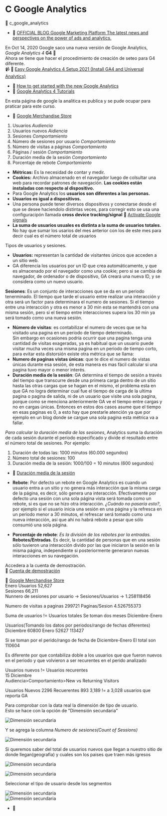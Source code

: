 

# C Google Analytics


:file_folder: c_google_analytics

- :link: [OFFICIAL BLOG Google Marketing Platform The latest news and perspectives on the power of ads and analytics.](https://blog.google/products/marketingplatform/360/)

En Oct 14, 2020 Google saco una nueva versión de Google Analytics, _Google Analytics 4_ __G4__ :link: [](https://blog.google/products/marketingplatform/analytics/new_google_analytics/)   
Ahora se tiene que hacer el procedimiento de creación de seteo para G4 diferente.   
:video_camera: :link: [Easy Google Analytics 4 Setup 2021 (Install GA4 and Universal Analytics)](https://youtu.be/dPYx-eS4gyE)

- :link: [How to get started with the new Google Analytics](https://support.google.com/analytics/answer/10089681)
- :link: [Google Analytics 4 Tutorials](https://youtube.com/playlist?list=PLgr_8Hk8l4ZG-drs4DouI1e4uqTmbz2od)

En esta página de google la analitica es publica y se pude ocupar para praticar para este curso.   
- :link: [Google Merchandise Store](https://shop.googlemerchandisestore.com/)


1. Usuarios                          _Audiencia_
2. Usuarios nuevos                   _Aidiencia_
3. Sesiones                          _Comportamiento_
4. Número de sesiones por usuario    _Comportamiento_
5. Número de visitas a páginas       _Comportamiento_
6. Páginas / sesión                  _Comportamiento_
7. Duración media de la sesión       _Comportamiento_
8. Porcentaje de rebote              _Comportamiento_

- **Métricas:** Es la necesidad de contar y medir.
- **Cookies:** Archivo almacenado en el navegador luego de colsultar una web para recordar patrones de navegación. **Las cookies están instaladas con respecto al dispositivo.**
- Para Google Analytics los **usuarios son diferentes a las personas.**
- **Usuarios es igual a dispositivos.**
- Una persona puede tener diversos dispositivos y conectarse desde el que se desee haciendolo distintas veces, para corregir esto se usa una configuracipón llamada **cross device tracking/signal** :link: [Activate Google signals](https://support.google.com/analytics/answer/7532985)
- **La suma de usuarios usuales es distinta a la suma de usuarios totales.** No hay que sumar los usarios del mes anterior con los de este mes para decir cual es el número total de usuarios

Tipos de usuarios y sesiones.   
- **Usuarios:** representan la cantidad de visitantes únicos que acceden a un sitio web.
- GA diferencia los usuarios por un ID que crea automáticamente, y que es almacenado por el navegador como una cookie; pero si se cambia de navegador, de ordenador o de dispositivo, GA creará una nueva ID, y se considera como un nuevo usuario.

**Sesiones**: Es un conjunto de interacciones que se da en un periodo tenerminado. El tiempo que tarde el usuario entre realizar una interacción y otra será un factor para determinara el numero de sesiones. Si el tiempo entre una interacción y otra es menor a 30 min esta se mantendrá con una misma sesión, pero si el tiempo entre interacciones supera los 30 min ya será tomado como una nueva sesión.


- **Número de visitas**: es contabilizar el numero de veces que se ha visitado una pagina en un periodo de tiempo determinado.   
    Sin embargo en ocasiones podría ocurrir que una pagina tenga una cantidad de visitas exageradas, ya es habitual que un
    usuario puede visitar mucha veces una misma pagina en un periodo de tiempo corto, para evitar esta distorsión
    existe otra métrica que se llama:
- **Numero de paginas vistas únicas**: que te dice el numero de vistas únicas durante esa sesión, de esta manera es mas fácil
    calcular si una pagina tuvo mayor o menor interés.
- **Duración media de la sesión**: GA determina el tiempo de sesión a través del tiempo que transcurre desde una primera carga
    dentro de un sitio hasta las otras cargas que se hagan en el mismo, el problema esta en que GA no logra determinar cual
    fue el tiempo de carga de la ultima pagina o pagina de salida, ni de un usuario que visite una sola pagina, porque como
    se menciona anteriormente GA ve el tiempo entre cargas y no en cargas únicas. Entonces en estos dos casos asume que el
    tiempo en esas paginas es 0, a esto hay que prestarle atención ya que por ejemplo en un blog donde se cargue una sola pagina
    esta métrica va a fallar.

_Para calcular la duración media de las sesiones_, Analytics suma la duración de cada sesión durante el periodo especificado y divide
el resultado entre el número total de sesiones. Por ejemplo:

1. Duración de todas las: 1000 minutos (60.000 segundos)
2. Número total de sesiones: 100
3. Duración media de la sesión: 1000/100 = 10 minutos (600 segundos)

- :link: [Duración media de la sesión](https://support.google.com/analytics/answer/1006253?hl=es)


- **Rebote**: Por defecto un rebote en Google Analytics es cuando un usuario entra a un sitio y no
    genera más interacción que la misma carga de la página, es decir, sólo genera una interacción.
    Efectivamente por defecto una sesión con una sola página vista será tomada como un rebote,
    si es que no se hizo otra interacción. _¿Cuándo no pasaría esto?_, por ejemplo si el usuario inicia
    una sesión en una página y la refresca en un periodo menor a 30 minutos, el refrescar será tomado
    como una nueva interacción, así que ahí no habrá rebote a pesar que sólo consumió una sola página.
- **Porcentaje de rebote**: _Es la división de los rebotes por la entradas._ **Rebotes/Entradas**. Es decir,
    la cantidad de personas que en una sesión sólo tuvieron una interacción divido por las que iniciaron
    la sesión en la misma página, independiente si posteriormente generaron nuevas interacciones en su navegación.



Accedera a la cuenta de demostración.   
:link: [Cuenta de demostración](https://support.google.com/analytics/answer/6367342?hl=es)


:link: [Google Merchandise Store](https://shop.googlemerchandisestore.com/)  
Enero
Usuarios    52,627  
Sesiones    66,211  
Nunnero de sesiones por usuario -> Sesiones/Usuarios -> 1.258118456

Numero de visitas a paginas	299721
Paginas/Sesion	4.526755373

Suma de usuarios != Usuarios totales
Se toman dos meses Diciembre-Enero

Usuarios(Tomando los datos por periodos/rango de fechas diferentes)
Diciembre   60800
Enero       52627
            113427

Si se toman por el perido/rango de fecha de Diciembre-Enero
El total son 110604

Es diferente por que contabiliza doble a los usuarios que que fueron nuevos en el periodo y que volvieron a ser recurentes en el perido analizado

Usuarios nuevos != Usuarios recurentes   
15 Diciembre   
Audiencia>Comportamiento>New vs Returning Visitors   

Usuarios
Nuevos          2296
Recuerentes     893
                3,189 != a 3,028 usuarios que reporta GA


Para comprobar con la data real la dimensión de tipo de usuario.   
Esto se hace con la opción de "Dimensión secundaria"

![Dimensión secundaria](imgs/01.png)

Y se agrega la columna _Numero de sesiones(Count of Sessions)_

![Dimensión secundaria](imgs/02.png)

Si queremos saber del total de usuarios nuevos que llegan a nuestro sitio de donde llegan(geografia) y cuales son los paises que traen más igresos

![Dimensión secundaria](imgs/03.png)

![Dimensión secundaria](imgs/04.png)

Seleccionar el tipo de usuario desde los segmentos

![Dimensión secundaria](imgs/05.png)   
![Dimensión secundaria](imgs/05.png)   
















- :link: []()















































